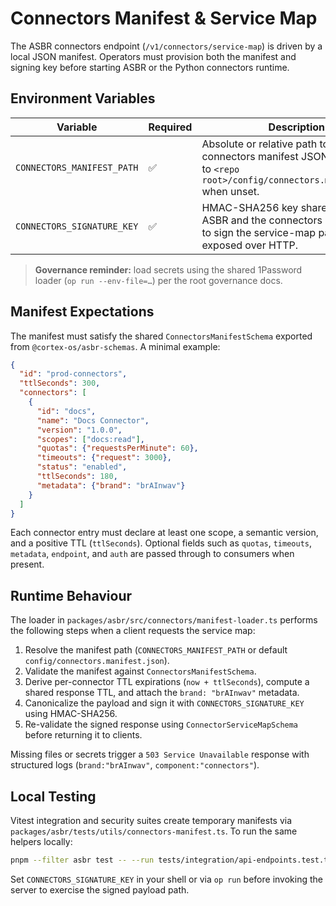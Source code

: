 # Connectors Manifest & Service Map

The ASBR connectors endpoint (`/v1/connectors/service-map`) is driven by a local JSON manifest. Operators must provision both the manifest and signing key before starting ASBR or the Python connectors runtime.

## Environment Variables

| Variable | Required | Description |
| --- | --- | --- |
| `CONNECTORS_MANIFEST_PATH` | ✅ | Absolute or relative path to the connectors manifest JSON file. Defaults to `<repo root>/config/connectors.manifest.json` when unset. |
| `CONNECTORS_SIGNATURE_KEY` | ✅ | HMAC-SHA256 key shared between ASBR and the connectors server. Used to sign the service-map payload exposed over HTTP. |

> **Governance reminder:** load secrets using the shared 1Password loader (`op run --env-file=…`) per the root governance docs.

## Manifest Expectations

The manifest must satisfy the shared `ConnectorsManifestSchema` exported from `@cortex-os/asbr-schemas`. A minimal example:

```json
{
  "id": "prod-connectors",
  "ttlSeconds": 300,
  "connectors": [
    {
      "id": "docs",
      "name": "Docs Connector",
      "version": "1.0.0",
      "scopes": ["docs:read"],
      "quotas": {"requestsPerMinute": 60},
      "timeouts": {"request": 3000},
      "status": "enabled",
      "ttlSeconds": 180,
      "metadata": {"brand": "brAInwav"}
    }
  ]
}
```

Each connector entry must declare at least one scope, a semantic version, and a positive TTL (`ttlSeconds`). Optional fields such as `quotas`, `timeouts`, `metadata`, `endpoint`, and `auth` are passed through to consumers when present.

## Runtime Behaviour

The loader in `packages/asbr/src/connectors/manifest-loader.ts` performs the following steps when a client requests the service map:

1. Resolve the manifest path (`CONNECTORS_MANIFEST_PATH` or default `config/connectors.manifest.json`).
2. Validate the manifest against `ConnectorsManifestSchema`.
3. Derive per-connector TTL expirations (`now + ttlSeconds`), compute a shared response TTL, and attach the `brand: "brAInwav"` metadata.
4. Canonicalize the payload and sign it with `CONNECTORS_SIGNATURE_KEY` using HMAC-SHA256.
5. Re-validate the signed response using `ConnectorServiceMapSchema` before returning it to clients.

Missing files or secrets trigger a `503 Service Unavailable` response with structured logs (`brand:"brAInwav"`, `component:"connectors"`).

## Local Testing

Vitest integration and security suites create temporary manifests via `packages/asbr/tests/utils/connectors-manifest.ts`. To run the same helpers locally:

```bash
pnpm --filter asbr test -- --run tests/integration/api-endpoints.test.ts
```

Set `CONNECTORS_SIGNATURE_KEY` in your shell or via `op run` before invoking the server to exercise the signed payload path.
